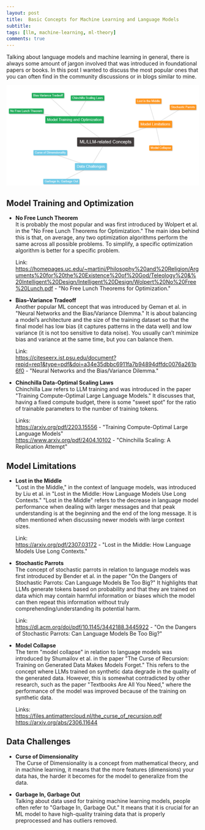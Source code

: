 ```yaml
---
layout: post
title:  Basic Concepts for Machine Learning and Language Models
subtitle: 
tags: [llm, machine-learning, ml-theory]
comments: true
---
```

Talking about language models and machine learning in general, there is always some amount of jargon involved that was introduced in foundational papers or books. In this post I wanted to discuss the most popular ones that you can often find in the community discussions or in blogs similar to mine.

![Basic LLM and ML concepts outlined in the blogpost as a mindmap.](../assets/mind-map-concepts.png)

## Model Training and Optimization
- **No Free Lunch Theorem**  
It is probably the most popular and was first introduced by Wolpert et al. in the "No Free Lunch Theorems for Optimization." The main idea behind this is that, on average, any two optimization algorithms perform the same across all possible problems. To simplify, a specific optimization algorithm is better for a specific problem.

  Link:  
  https://homepages.uc.edu/~martinj/Philosophy%20and%20Religion/Arguments%20for%20the%20Existence%20of%20God/Teleology%20&%20Intelligent%20Design/Intelligent%20Design/Wolpert%20No%20Free%20Lunch.pdf - "No Free Lunch Theorems for Optimization."

- **Bias–Variance Tradeoff**  
Another popular ML concept that was introduced by Geman et al. in "Neural Networks and the Bias/Variance Dilemma." It is about balancing a model’s architecture and the size of the training dataset so that the final model has low bias (it captures patterns in the data well) and low variance (it is not too sensitive to data noise). You usually can’t minimize bias and variance at the same time, but you can balance them.

  Link:  
  https://citeseerx.ist.psu.edu/document?repid=rep1&type=pdf&doi=a34e35dbbc6911fa7b94894dffdc0076a261b6f0 - "Neural Networks and the Bias/Variance Dilemma."

- **Chinchilla Data-Optimal Scaling Laws**  
Chinchilla Law refers to LLM training and was introduced in the paper "Training Compute-Optimal Large Language Models." It discusses that, having a fixed compute budget, there is some "sweet spot" for the ratio of trainable parameters to the number of training tokens.

  Links:  
  https://arxiv.org/pdf/2203.15556 - "Training Compute-Optimal Large Language Models"  
  https://www.arxiv.org/pdf/2404.10102 - "Chinchilla Scaling: A Replication Attempt"

## Model Limitations
- **Lost in the Middle**  
"Lost in the Middle," in the context of language models, was introduced by Liu et al. in "Lost in the Middle: How Language Models Use Long Contexts." "Lost in the Middle" refers to the decrease in language model performance when dealing with larger messages and that peak understanding is at the beginning and the end of the long message. It is often mentioned when discussing newer models with large context sizes.

  Link:  
  https://arxiv.org/pdf/2307.03172 - "Lost in the Middle: How Language Models Use Long Contexts."

- **Stochastic Parrots**  
The concept of stochastic parrots in relation to language models was first introduced by Bender et al. in the paper "On the Dangers of Stochastic Parrots: Can Language Models Be Too Big?" It highlights that LLMs generate tokens based on probability and that they are trained on data which may contain harmful information or biases which the model can then repeat this information without truly comprehending/understanding its potential harm.

  Link:  
  https://dl.acm.org/doi/pdf/10.1145/3442188.3445922 - "On the Dangers of Stochastic Parrots: Can Language Models Be Too Big?"

- **Model Collapse**  
The term "model collapse" in relation to language models was introduced by Shumailov et al. in the paper "The Curse of Recursion: Training on Generated Data Makes Models Forget." This refers to the concept where LLMs trained on synthetic data degrade in the quality of the generated data. However, this is somewhat contradicted by other research, such as the paper "Textbooks Are All You Need," where the performance of the model was improved because of the training on synthetic data.

  Links:  
  https://files.antimattercloud.nl/the_curse_of_recursion.pdf  
  https://arxiv.org/abs/2306.11644

## Data Challenges
- **Curse of Dimensionality**  
The Curse of Dimensionality is a concept from mathematical theory, and in machine learning, it means that the more features (dimensions) your data has, the harder it becomes for the model to generalize from the data.

- **Garbage In, Garbage Out**  
Talking about data used for training machine learning models, people often refer to "Garbage In, Garbage Out." It means that it is crucial for an ML model to have high-quality training data that is properly preprocessed and has outliers removed.